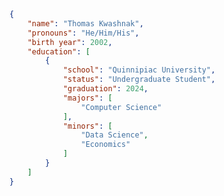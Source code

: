 ```json
{
    "name": "Thomas Kwashnak",
    "pronouns": "He/Him/His",
    "birth year": 2002,
    "education": [
        {
            "school": "Quinnipiac University",
            "status": "Undergraduate Student",
            "graduation": 2024,
            "majors": [
                "Computer Science"
            ],
            "minors": [
                "Data Science",
                "Economics"
            ]
        }
    ]
}
```
<a href="https://discord.gg/YXdv8upxag"><img src="https://img.shields.io/badge/Discord-%237289DA?logo=discord&logoColor=white" alt="" style=""></a> <a href="https://www.linkedin.com/in/thomas-kwashnak/"><img src="https://img.shields.io/badge/Linkedin-0077B5?logo=linkedin&logoColor=white" alt="" style=""></a> <a href="https://twitter.com/LittleTeeaaa"><img src="https://img.shields.io/badge/Twitter-1DA1F2?logo=twitter&logoColor=white" alt="" style=""></a>
